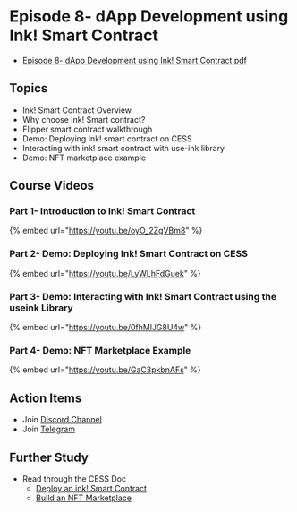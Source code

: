 # Episode 8- dApp Development using Ink! Smart Contract

- [Episode 8- dApp Development using Ink! Smart Contract.pdf](./ep8.pdf)

## Topics

- Ink! Smart Contract Overview
- Why choose Ink! Smart contract?
- Flipper smart contract walkthrough
- Demo: Deploying Ink! smart contract on CESS
- Interacting with ink! smart contract with use-ink library
- Demo: NFT marketplace example
  
## Course Videos

### Part 1- Introduction to Ink! Smart Contract

{% embed url="https://youtu.be/oyO_2ZgVBm8" %}

### Part 2- Demo: Deploying Ink! Smart Contract on CESS

{% embed url="https://youtu.be/LyWLhFdGuek" %}

### Part 3- Demo: Interacting with Ink! Smart Contract using the useink Library

{% embed url="https://youtu.be/0fhMlJG8U4w" %}

### Part 4- Demo: NFT Marketplace Example

{% embed url="https://youtu.be/GaC3pkbnAFs" %}

## Action Items

- Join [Discord Channel](https://discord.gg/cess).
- Join [Telegram](https://t.me/CESS_Storage_official)

## Further Study

- Read through the CESS Doc
  - [Deploy an ink! Smart Contract](https://doc.cess.network/developer/smart-contract/deploy-sc-ink)
  - [Build an NFT Marketplace](https://doc.cess.network/developer/smart-contract/nft-marketplace)